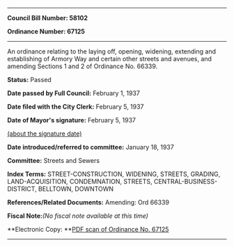 

********

**Council Bill Number: 58102**
   
**Ordinance Number: 67125**
********

 An ordinance relating to the laying off, opening, widening, extending and establishing of Armory Way and certain other streets and avenues, and amending Sections 1 and 2 of Ordinance No. 66339.

**Status:** Passed
   
**Date passed by Full Council:** February 1, 1937
   
**Date filed with the City Clerk:** February 5, 1937
   
**Date of Mayor's signature:** February 5, 1937
   
[(about the signature date)](/~public/approvaldate.htm)
   
   
   
**Date introduced/referred to committee:** January 18, 1937
   
**Committee:** Streets and Sewers
   
   
**Index Terms:** STREET-CONSTRUCTION, WIDENING, STREETS, GRADING, LAND-ACQUISITION, CONDEMNATION, STREETS, CENTRAL-BUSINESS-DISTRICT, BELLTOWN, DOWNTOWN

**References/Related Documents:** Amending: Ord 66339

**Fiscal Note:**_(No fiscal note available at this time)_

**Electronic Copy: **[PDF scan of Ordinance No. 67125](/~archives/Ordinances/Ord_67125.pdf)

********

